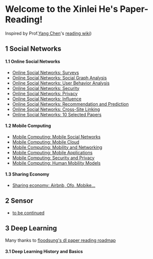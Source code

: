 # Welcome to the Xinlei He's Paper-Reading! 

Inspired by Prof.[Yang Chen](http://chenyang03.wordpress.com)'s [reading wiki](https://github.com/chenyang03/Reading/wiki))
## 1 Social Networks
#### 1.1 Online Social Networks
- [Online Social Networks: Surveys](https://github.com/willingnesshxl/Paper-Reading/wiki/OSN-Social-Survey)
- [Online Social Networks: Social Graph Analysis](https://github.com/willingnesshxl/Paper-Reading/wiki/OSN-Social-Graph)
- [Online Social Networks: User Behavior Analysis](https://github.com/willingnesshxl/Paper-Reading/wiki/OSN-User-Behavior)
- [Online Social Networks: Security](https://github.com/willingnesshxl/Paper-Reading/wiki/OSN-Security)
- [Online Social Networks: Privacy](https://github.com/willingnesshxl/Paper-Reading/wiki/OSN-Privacy)
- [Online Social Networks: Influence](https://github.com/willingnesshxl/Paper-Reading/wiki/OSN-Incluence)
- [Online Social Networks: Recommendation and Prediction](https://github.com/willingnesshxl/Paper-Reading/wiki/OSN-Recommendation)
- [Online Social Networks: Cross-Site Linking](https://github.com/willingnesshxl/Paper-Reading/wiki/OSN-Cross-Site)
- [Online Social Networks: 10 Selected Papers](https://github.com/willingnesshxl/Paper-Reading/wiki/OSN-Selected)

#### 1.2 Mobile Computing
- [Mobile Computing: Mobile Social Networks](https://github.com/willingnesshxl/Paper-Reading/wiki/MC-MSN)
- [Mobile Computing: Mobile Cloud](https://github.com/willingnesshxl/Paper-Reading/wiki/MC-Mobile-Cloud)
- [Mobile Computing: Mobility and Networking](https://github.com/willingnesshxl/Paper-Reading/wiki/MC-Mobility-and_Networking)
- [Mobile Computing: Mobile Applications](https://github.com/willingnesshxl/Paper-Reading/wiki/MC-Mobile-Application)
- [Mobile Computing: Security and Privacy](https://github.com/willingnesshxl/Paper-Reading/wiki/MC-Security-And-Privacy)
- [Mobile Computing: Human Mobility Models](https://github.com/willingnesshxl/Paper-Reading/wiki/MC-Human-Mobility-Models)
#### 1.3 Sharing Economy
- [Sharing economy: Airbnb, Ofo, Mobike...](https://github.com/willingnesshxl/Paper-Reading/wiki/MC-Sharing-Economy)

## 2 Sensor
- [to be continued](https://github.com/willingnesshxl/Paper-Reading/wiki/)

## 3 Deep Learning
Many thanks to [floodsung's dl paper reading roadmap](https://github.com/floodsung/Deep-Learning-Papers-Reading-Roadmap)
#### 3.1 Deep Learning History and Basics

